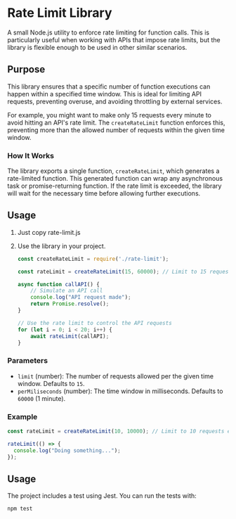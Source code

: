 # Rate Limit Library

A small Node.js utility to enforce rate limiting for function calls. This is particularly useful when working with APIs that impose rate limits, but the library is flexible enough to be used in other similar scenarios.

## Purpose

This library ensures that a specific number of function executions can happen within a specified time window. This is ideal for limiting API requests, preventing overuse, and avoiding throttling by external services.

For example, you might want to make only 15 requests every minute to avoid hitting an API's rate limit. The `createRateLimit` function enforces this, preventing more than the allowed number of requests within the given time window.

### How It Works

The library exports a single function, `createRateLimit`, which generates a rate-limited function. This generated function can wrap any asynchronous task or promise-returning function. If the rate limit is exceeded, the library will wait for the necessary time before allowing further executions.

## Usage

1. Just copy rate-limit.js

2. Use the library in your project.

    ```js
    const createRateLimit = require('./rate-limit');

    const rateLimit = createRateLimit(15, 60000); // Limit to 15 requests per minute

    async function callAPI() {
        // Simulate an API call
        console.log("API request made");
        return Promise.resolve();
    }

    // Use the rate limit to control the API requests
    for (let i = 0; i < 20; i++) {
        await rateLimit(callAPI);
    }
    ```

### Parameters

- `limit` (number): The number of requests allowed per the given time window. Defaults to `15`.
- `perMiliseconds` (number): The time window in milliseconds. Defaults to `60000` (1 minute).

### Example

```js
const rateLimit = createRateLimit(10, 10000); // Limit to 10 requests every 10 seconds

rateLimit(() => {
  console.log("Doing something...");
});
```

## Usage

The project includes a test using Jest. You can run the tests with:

```bash
npm test
```